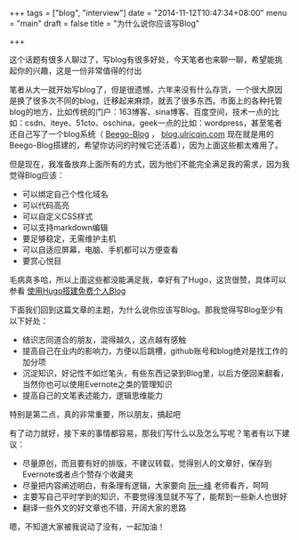+++
tags = ["blog", "interview"]
date = "2014-11-12T10:47:34+08:00"
menu = "main"
draft = false
title = "为什么说你应该写Blog"

+++

这个话题有很多人聊过了，写blog有很多好处，今天笔者也来聊一聊，希望能挑起你的兴趣，这是一份非常值得的付出

笔者从大一就开始写blog了，但是很遗憾，六年来没有什么存货，一个很大原因是换了很多次不同的blog，迁移起来麻烦，就丢了很多东西。市面上的各种托管blog的地方，比如传统的门户：163博客、sina博客、百度空间，技术一点的比如：csdn、iteye、51cto、oschina，geek一点的比如：wordpress，甚至笔者还自己写了一个blog系统（ [Beego-Blog](https://github.com/UlricQin/beego-blog) ， [blog.ulricqin.com](http://blog.ulricqin.com/) 现在就是用的Beego-Blog搭建的，希望你访问的时候它还活着），因为上面这些都太难用了。

但是现在，我准备放弃上面所有的方式，因为他们不能完全满足我的需求，因为我觉得Blog应该：

- 可以绑定自己个性化域名
- 可以代码高亮
- 可以自定义CSS样式
- 可以支持markdown编辑
- 要足够稳定，无需维护主机
- 可以自适应屏幕，电脑、手机都可以方便查看
- 要赏心悦目

毛病真多哈，所以上面这些都没能满足我，幸好有了Hugo，这货很赞，具体可以参看 [使用Hugo搭建免费个人Blog](http://ulricqin.com/post/how-to-use-hugo/) 

下面我们回到这篇文章的主题，为什么说你应该写Blog。那我觉得写Blog至少有以下好处：

- 结识志同道合的朋友，混得越久，这点越有感触
- 提高自己在业内的影响力，方便以后跳槽，github账号和blog绝对是找工作的加分项
- 沉淀知识，好记性不如烂笔头，有些东西记录到Blog里，以后方便回来翻看，当然你也可以使用Evernote之类的管理知识
- 提高自己的文笔表述能力，逻辑思维能力

特别是第二点，真的非常重要，所以朋友，搞起吧

有了动力就好，接下来的事情都容易，那我们写什么以及怎么写呢？笔者有以下建议：

- 尽量原创，而且要有好的排版，不建议转载，觉得别人的文章好，保存到Evernote或者点个赞存个收藏夹
- 尽量把内容阐述明白，有条理有逻辑，大家要向 [阮一峰](http://www.ruanyifeng.com/blog/) 老师看齐，呵呵
- 主要写自己平时学到的知识，不要觉得浅显就不写了，能帮到一些新人也很好
- 翻译一些外文的好文章也不错，开阔大家的思路

嗯，不知道大家被我说动了没有，一起加油！



